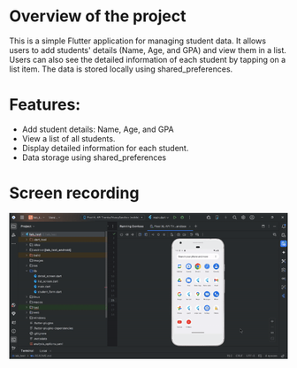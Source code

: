 # Overview of the project

This is a simple Flutter application for managing student data. 
It allows users to add students' details (Name, Age, and GPA) and view them in a list. 
Users can also see the detailed information of each student by tapping on a list item.
The data is stored locally using shared_preferences.

# Features:

- Add student details: Name, Age, and GPA
- View a list of all students.
- Display detailed information for each student.
- Data storage using shared_preferences

# Screen recording
![App Workflow](app_workflow/screen-recording.gif)




